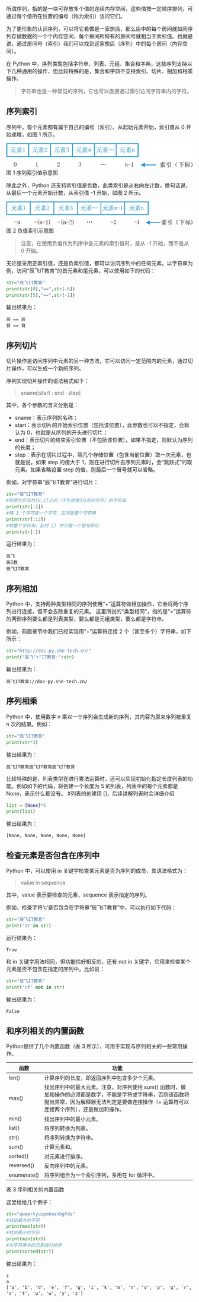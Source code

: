 所谓序列，指的是一块可存放多个值的连续内存空间，这些值按一定顺序排列，可通过每个值所在位置的编号（称为索引）访问它们。

为了更形象的认识序列，可以将它看做是一家旅店，那么店中的每个房间就如同序列存储数据的一个个内存空间，每个房间所特有的房间号就相当于索引值。也就是说，通过房间号（索引）我们可以找到这家旅店（序列）中的每个房间（内存空间）。

在 Python 中，序列类型包括字符串、列表、元组、集合和字典，这些序列支持以下几种通用的操作，但比较特殊的是，集合和字典不支持索引、切片、相加和相乘操作。

> 字符串也是一种常见的序列，它也可以直接通过索引访问字符串内的字符。

## 序列索引
序列中，每个元素都有属于自己的编号（索引）。从起始元素开始，索引值从 0 开始递增，如图 1 所示。

<div class='img_content'>
    <img  src="../imgs/4.1.gif" />
    <span>图 1 序列索引值示意图</span>
</div>


除此之外，Python 还支持索引值是负数，此类索引是从右向左计数，换句话说，从最后一个元素开始计数，从索引值 -1 开始，如图 2 所示。

<div class='img_content'>
    <img  src="../imgs/4.2.gif" />
    <span>图 2 负值索引示意图</span>
</div>

> 注意，在使用负值作为列序中各元素的索引值时，是从 -1 开始，而不是从 0 开始。

无论是采用正索引值，还是负索引值，都可以访问序列中的任何元素。以字符串为例，访问“辰飞IT教育”的首元素和尾元素，可以使用如下的代码：
```python
str="辰飞IT教育"
print(str[0],"==",str[-6])
print(str[5],"==",str[-1])
```
输出结果为：
```consle
辰 == 辰
育 == 育
```

## 序列切片
切片操作是访问序列中元素的另一种方法，它可以访问一定范围内的元素，通过切片操作，可以生成一个新的序列。

序列实现切片操作的语法格式如下：
> sname[start : end : step]

其中，各个参数的含义分别是：
- sname：表示序列的名称；
- start：表示切片的开始索引位置（包括该位置），此参数也可以不指定，会默认为 0，也就是从序列的开头进行切片；
- end：表示切片的结束索引位置（不包括该位置），如果不指定，则默认为序列的长度；
- step：表示在切片过程中，隔几个存储位置（包含当前位置）取一次元素，也就是说，如果 step 的值大于 1，则在进行切片去序列元素时，会“跳跃式”的取元素。如果省略设置 step 的值，则最后一个冒号就可以省略。

例如，对字符串“辰飞IT教育”进行切片：
```python
str="辰飞IT教育"
#取索引区间为[0,2]之间（不包括索引2处的字符）的字符串
print(str[:2])
#隔 1 个字符取一个字符，区间是整个字符串
print(str[::2])
#取整个字符串，此时 [] 中只需一个冒号即可
print(str[:])
```
运行结果为：
```consle
辰飞
辰I教
辰飞IT教育
```

## 序列相加
Python 中，支持两种类型相同的序列使用“+”运算符做相加操作，它会将两个序列进行连接，但不会去除重复的元素。
这里所说的“类型相同”，指的是“+”运算符的两侧序列要么都是列表类型，要么都是元组类型，要么都是字符串。

例如，前面章节中我们已经实现用“+”运算符连接 2 个（甚至多个）字符串，如下所示：
```python
str="http://doc-py.she-tech.cn/"
print("辰飞"+"IT教育:"+str)
```
输出结果为：
```consle
辰飞IT教育://doc-py.she-tech.cn/
```
## 序列相乘
Python 中，使用数字 n 乘以一个序列会生成新的序列，其内容为原来序列被重复 n 次的结果。例如：
```python
str="辰飞IT教育"
print(str*3)
```
输出结果为：
```consle
辰飞IT教育辰飞IT教育辰飞IT教育
```

比较特殊的是，列表类型在进行乘法运算时，还可以实现初始化指定长度列表的功能。例如如下的代码，将创建一个长度为 5 的列表，列表中的每个元素都是 None，表示什么都没有。
#列表的创建用 []，后续讲解列表时会详细介绍
```python
list = [None]*5
print(list)
```
输出结果为：
```consle
[None, None, None, None, None]
```
## 检查元素是否包含在序列中
Python 中，可以使用 in 关键字检查某元素是否为序列的成员，其语法格式为：
> value in sequence

其中，value 表示要检查的元素，sequence 表示指定的序列。

例如，检查字符‘c’是否包含在字符串“辰飞IT教育”中，可以执行如下代码：
```python
str="辰飞IT教育"
print('IT'in str)
```
运行结果为：
```consle
True
```


和 in 关键字用法相同，但功能恰好相反的，还有 not in 关键字，它用来检查某个元素是否不包含在指定的序列中，比如说：
```python
str="辰飞IT教育"
print('cf' not in str)
```
输出结果为：
```consle
False
```

## 和序列相关的内置函数
Python提供了几个内置函数（表 3 所示），可用于实现与序列相关的一些常用操作。


|  函数   | 功能  | 
|  ----  | ----  |
| len()	|计算序列的长度，即返回序列中包含多少个元素。|
| max()	|找出序列中的最大元素。注意，对序列使用 sum() 函数时，做加和操作的必须都是数字，不能是字符或字符串，否则该函数将抛出异常，因为解释器无法判定是要做连接操作（+ 运算符可以连接两个序列），还是做加和操作。|
|min()	|找出序列中的最小元素。|
|list()	|将序列转换为列表。|
|str()	|将序列转换为字符串。|
|sum()	|计算元素和。|
|sorted()	|对元素进行排序。|
|reversed()	|反向序列中的元素。|
|enumerate()	|将序列组合为一个索引序列，多用在 for 循环中。|

表 3 序列相关的内置函数

这里给给几个例子：
```python
str="qwaertyuipokmznbgfds"
#找出最大的字符
print(max(str))
#找出最小的字符
print(min(str))
#对字符串中的元素进行排序
print(sorted(str))
```
输出结果为：
```consle
z
a
['a', 'b', 'd', 'e', 'f', 'g', 'i', 'k', 'm', 'n', 'o', 'p', 'q', 'r', 's', 't', 'u', 'w', 'y', 'z']
```